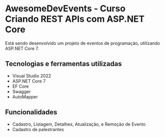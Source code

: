 # AwesomeDevEvents - Curso Criando REST APIs com ASP.NET Core
Está sendo desenvolvido um projeto de eventos de programação, utilizando ASP.NET Core 7.

## Tecnologias e ferramentas utilizadas
 - Visual Studio 2022
 - ASP.NET Core 7
 - EF Core
 - Swagger
 - AutoMapper
## Funcionalidades
 - Cadastro, Listagem, Detalhes, Atualização, e Remoção de Evento
 - Cadastro de palestrantes
